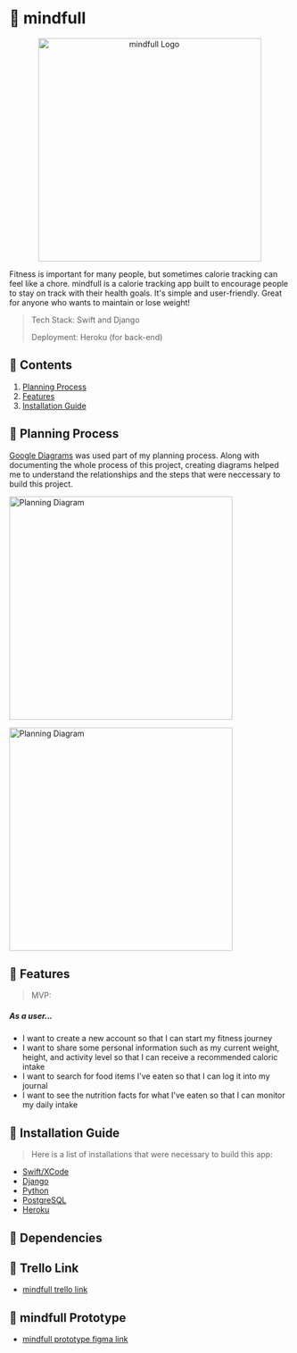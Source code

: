 # 🍎 mindfull
<p align="center">
  <img src="https://github.com/emirry/mindfull/blob/main/images/Logo.png" alt="mindfull Logo" width=400>
 </p>


Fitness is important for many people, but sometimes calorie tracking can feel like a chore. mindfull is a calorie tracking app built to encourage people to stay on track with their health goals. It's simple and user-friendly. Great for anyone who wants to maintain or lose weight!

>Tech Stack: Swift and Django
>
>Deployment: Heroku (for back-end)

## 🍎 Contents

1. [Planning Process](#-planning-process)
2. [Features](#-features)
3. [Installation Guide](#-installation-guide)

## 🍎 Planning Process
[Google Diagrams](https://app.diagrams.net/) was used part of my planning process. Along with documenting the whole process of this project, creating diagrams helped me to understand the relationships and the steps that were neccessary to build this project. 


<p>
  <img src="https://github.com/emirry/mindfull/blob/main/images/Screen%20Shot%202021-02-17%20at%207.06.21%20PM.png" alt="Planning Diagram" width=400>
</p>
<p>
  <img src="https://github.com/emirry/mindfull/blob/main/images/Screen%20Shot%202021-02-17%20at%207.06.21%20PM.png" alt="Planning Diagram" width=400>
</p>

## 🍎 Features
>MVP: 

##### As a user...
- I want to create a new account so that I can start my fitness journey
- I want to share some personal information such as my current weight, height, and activity level so that I can receive a recommended caloric intake
- I want to search for food items I've eaten so that I can log it into my journal
- I want to see the nutrition facts for what I've eaten so that I can monitor my daily intake

## 🍎 Installation Guide
>Here is a list of installations that were necessary to build this app:

- [Swift/XCode](https://apps.apple.com/us/app/xcode/id497799835?mt=12)
- [Django](https://www.djangoproject.com/download/)
- [Python](https://docs.brew.sh/Homebrew-and-Python)
- [PostgreSQL](https://formulae.brew.sh/formula/postgresql)
- [Heroku](https://devcenter.heroku.com/articles/heroku-cli)

## 🍎 Dependencies


## 🍎 Trello Link
- [mindfull trello link](https://trello.com/b/D9sopo2g/ada-capstone)

## 🍎 mindfull Prototype
- [mindfull prototype figma link](https://www.figma.com/file/FbbCYgI5i6OamxKbUkkZjE/mindfull?node-id=0%3A1)
